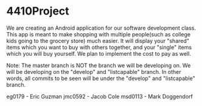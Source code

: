 # 4410Project
We are creating an Android application for our software development class. This app is meant to make shopping with multiple people(such as college kids going to the grocery store) much easier. It will display your "shared" items which you want to buy with others together, and your "single" items which you will buy yourself. We plan to implement the cost to pay as well.

Note: The master branch is NOT the branch we will be developing on. We will be developing on the "develop" and "listcapable" branch. In other words, all commits to be seen will be under the "develop" and "listcapable" branch.

eg0179 - Eric Guzman jmc0592 - Jacob Cole msd0113 - Mark Doggendorf
